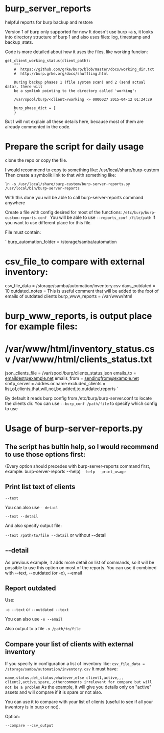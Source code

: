 # burp_server_reports
helpful reports for burp backup and restore

Version 1 of burp only supported for now
It doesn't use burp -a s, it looks into directory structure of burp 1 and also uses files:
log, timestamp and backup_stats.

Code is more detailed about how it uses the files, like working funcion: 

```
get_client_working_status(client_path):
    """
    #  https://github.com/grke/burp/blob/master/docs/working_dir.txt
    #  http://burp.grke.org/docs/shuffling.html

    During backup phases 1 (file system scan) and 2 (send actual data), there will
    be a symlink pointing to the directory called 'working':

    /var/spool/burp/<client>/working -> 0000027 2015-04-12 01:24:29

    burp_phase_dict = {
    }
```

But I will not explain all these details here, because most of them are already commented in the code. 

# Prepare the script for daily usage

clone the repo or copy the file. 

I would recommend to copy to something like: /usr/local/share/burp-custom
Then create a symbolik link to that with something like: 

`ln -s /usr/local/share/burp-custom/burp-server-reports.py /usr/local/bin/burp-server-reports`

With this done you will be able to call burp-server-reports command anywhere

Create a file with config desired for most of the functions: `/etc/burp/burp-custom-reports.conf `
You will be able to use `--reports_conf /file/path` if you want to use different place for this file.

File must contain: 

`
burp_automation_folder = /storage/samba/automation
# csv_file_to compare with external inventory:
csv_file_data = /storage/samba/automation/inventory.csv
days_outdated = 10
outdated_notes = This is useful comment that will be added to the foot of emails of outdated clients
burp_www_reports = /var/www/html
# burp_www_reports, is output place for example files:
# /var/www/html/inventory_status.csv /var/www/html/clients_status.txt
json_clients_file = /var/spool/burp/clients_status.json
emails_to = emaildest@example.net
emails_from = sendingfrom@example.net
smtp_server = addres.or.name
excluded_clients = list,of,clients,that,will,not,be,added,to,outdated,reports
`

By default it reads burp config from /etc/burp/burp-server.conf to locate the clients dir.
You can use `--burp_conf /path/file` to specify which config to use

# Usage of burp-server-reports.py

## The script has bultin help, so I would recommend to use those options first:

(Every option should precedes with burp-server-reports command first, example: burp-server-reports --help)
`
--help
--print_usage
`

## Print list text of clients

`--text`

You can also use `--detail`

`--text --detail`

And also specify output file:

`--text /path/to/file --detail` or without --detail 

## --detail 

As previous example, it adds more detail on list of commands, so it will be possible to use this option on most of the reports.
You can use it combined with --text, --outdated (or -o), --email

## Report outdated

Use: 

`-o --text` or `--outdated --text`

You can also use `-o --email`

Also output to a file `-o /path/to/file`

## Compare your list of clients with external inventory

If you specify in configuration a list of inventory like:
`csv_file_data = /storage/samba/automation/inventory.csv`
It must have: 

`
name,status,det_status,whatever,else
client1,active,,,
client2,active,spare,,othercomments irrelevant for compare but will not be a problem
`
As the example, it will give you details only on "active" assets and will compare if it is spare or not also. 

You can use it to compare with your list of clients (useful to see if all your inventory is in burp or not). 

Option: 

`--compare --csv_output`


